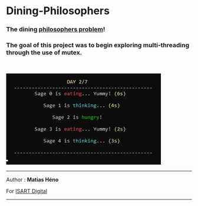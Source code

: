 # Dining-Philosophers

### The dining [philosophers problem](https://en.wikipedia.org/wiki/Dining_philosophers_problem)! 
### The goal of this project was to begin exploring multi-threading through the use of mutex.

<br />

![png](Screenshots/projectScreen.png)


<hr />

Author : **Matias Héno**

For [ISART Digital](https://www.isart.com)

<hr />

 

